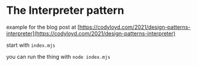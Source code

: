 # The  Interpreter pattern

example for the blog post at [https://codyloyd.com/2021/design-patterns-interpreter](https://codyloyd.com/2021/design-patterns-interpreter)

start with `index.mjs`

you can run the thing with `node index.mjs`